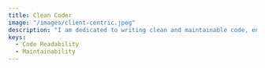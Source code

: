 ```yaml
---
title: Clean Coder
image: "/images/client-centric.jpeg"
description: "I am dedicated to writing clean and maintainable code, ensuring that systems are not only functional but also easily understandable and adaptable for future enhancements"
keys:
  - Code Readability
  - Maintainability
---
```

